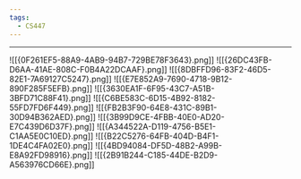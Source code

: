 ```yaml
---
tags:
  - CS447
---
```

---
![[{0F261EF5-88A9-4AB9-94B7-729BE78F3643}.png]]
![[{26DC43FB-D6AA-41AE-808C-F0B4A22DCAAF}.png]]
![[{8DBFFD96-83F2-46D5-82E1-7A69127C5247}.png]]
![[{E7E852A9-7690-4718-9B12-890F285F5EFB}.png]]
![[{3630EA1F-6F95-43C7-A51B-3BFD71C88F41}.png]]
![[{C6BE583C-6D15-4B92-8182-55FD7FD6F449}.png]]
![[{FB2B3F90-64E8-431C-89B1-30D94B362AED}.png]]
![[{3B99D9CE-4FBB-40E0-AD20-E7C439D6D37F}.png]]
![[{A344522A-D119-4756-B5E1-C1AA5E0C10ED}.png]]
![[{B22C5276-64FB-404D-B4F1-1DE4C4FA02E0}.png]]
![[{4BD94084-DF5D-48B2-A99B-E8A92FD98916}.png]]
![[{2B91B244-C185-44DE-B2D9-A563976CD66E}.png]]
